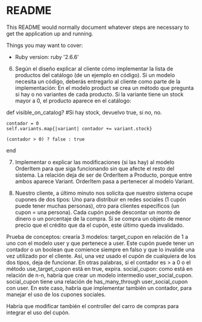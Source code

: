 # README

This README would normally document whatever steps are necessary to get the
application up and running.

Things you may want to cover:

* Ruby version: ruby '2.6.6'

6. Según el diseño explicar al cliente cómo implementar la lista de productos del catálogo (de un ejemplo en código). Si un modelo necesita un código, deberás entregarlo al cliente como parte de la implementación:
En el modelo product se crea un método que pregunta si hay o no variantes de cada producto. Si la variante tiene un stock mayor a 0, el producto aparece en el catálogo:

def visible_on_catalog?
    #Si hay stock, devuelvo true, si no, no.

    contador = 0
    self.variants.map{|variant| contador += variant.stock}

    (contador > 0) ? false : true
    
  end

  7. Implementar o explicar las modificaciones (si las hay) al modelo OrderItem para que siga funcionando sin que afecte el resto del sistema.
  La relación deja de ser de OrderItem a Producto, porque entre ambos aparece Variant. OrderItem pasa a pertenecer al modelo Variant.

  8. Nuestro cliente, a último minuto nos solicita que nuestro sistema ocupe cupones de dos tipos: Uno para distribuir en redes sociales (1 cupón puede tener muchas personas), otro para clientes específicos (un cupon = una persona). Cada cupón puede descontar un monto de dinero o un porcentaje de la compra. Si se compra un objeto de menor precio que el crédito que da el cupón, este último queda invalidado.

  Prueba de conceptos: crearía 3 modelos:
  target_cupon en relación de 1 a uno con el modelo user y que pertenece a user. Este cupón puede tener un contador o un boolean que comience siempre en falso y  que lo invalide una vez utilizado por el cliente. Así, una vez usado el cupón de cualquiera de los dos tipos, deja de funcionar. En otras palabras, si el contador es > a 0 o el método use_target_cupon está en true, expira.
  social_cupon: como está en relación de n-n, habría que crear un modelo intermedio user_social_cupon. social_cupon tiene una relación de has_many_through user_social_cupon con user. En este caso, habría que implementar también un contador, para manejar el uso de los cupones sociales. 

  Habría que modificar también el controller del carro de compras para integrar el uso del cupón.